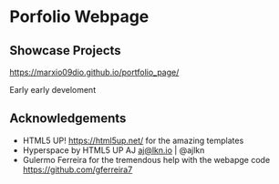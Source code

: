 # Porfolio Webpage
## Showcase Projects

https://marxio09dio.github.io/portfolio_page/

Early early develoment

## Acknowledgements

- HTML5 UP! https://html5up.net/ for the amazing templates
- Hyperspace by HTML5 UP AJ aj@lkn.io | @ajlkn
- Gulermo Ferreira for the tremendous help with the webapge code https://github.com/gferreira7
